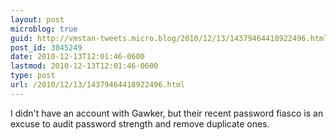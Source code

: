 ```yaml
---
layout: post
microblog: true
guid: http://vmstan-tweets.micro.blog/2010/12/13/14379464418922496.html
post_id: 3045249
date: 2010-12-13T12:01:46-0600
lastmod: 2010-12-13T12:01:46-0600
type: post
url: /2010/12/13/14379464418922496.html
---
```

I didn't have an account with Gawker, but their recent password fiasco is an excuse to audit password strength and remove duplicate ones.
